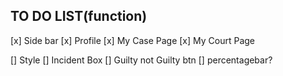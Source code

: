 ## TO DO LIST(function)

[x] Side bar
    [x] Profile
    [x] My Case Page
    [x] My Court Page

[] Style
    [] Incident Box
    [] Guilty not Guilty btn
    [] percentagebar?


